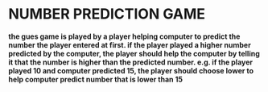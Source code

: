 # NUMBER PREDICTION GAME

**the gues game is played by a player helping computer to predict the number the player entered at first. if the player played a higher number predicted by the computer, the player should help the computer by telling it that the number is higher than the predicted number. e.g. if the player played 10 and computer predicted 15, the player should choose lower to help computer predict number that is lower than 15**
